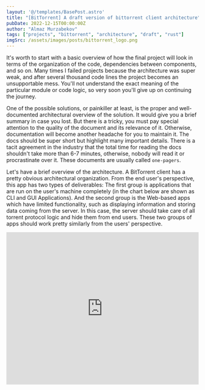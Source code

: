 ```yaml
---
layout: '@/templates/BasePost.astro'
title: "[BitTorrent] A draft version of bittorrent client architecture"
pubDate: 2022-12-15T00:00:00Z
author: "Almaz Murzabekov"
tags: ["projects", "bittorrent", "architecture", "draft", "rust"]
imgSrc: /assets/images/posts/bittorrent_logo.png
---
```


It's worth to start with a basic overview of how the final project will look in terms of the organization of the code, dependencies between components, and so on. Many times I failed projects because the architecture was super weak, and after several thousand code lines the project becomes an unsupportable mess. You'll not understand the exact meaning of the particular module or code logic, so very soon you'll give up on continuing the journey.

One of the possible solutions, or painkiller at least, is the proper and well-documented architectural overview of the solution. It would give you a brief summary in case you lost. But there is a tricky, you must pay special attention to the quality of the document and its relevance of it. Otherwise, documentation will become another headache for you to maintain it. The docs should be super short but highlight many important details. There is a tacit agreement in the industry that the total time for reading the docs shouldn't take more than 6-7 minutes, otherwise, nobody will read it or procrastinate over it. These documents are usually called `one-pagers`.

Let's have a brief overview of the architecture. A BitTorrent client has a pretty obvious architectural organization. From the end user's perspective, this app has two types of deliverables: The first group is applications that are run on the user's machine completely (in the chart below are shown as CLI and GUI Applications). And the second group is the Web-based apps which have limited functionality, such as displaying information and storing data coming from the server. In this case, the server should take care of all torrent protocol logic and hide them from end users. These two groups of apps should work pretty similarly from the users' perspective.
<section>
<iframe width="100%" height="400px" src="https://miro.com/app/embed/uXjVP5SHr9c=/?pres=1&frameId=3458764541410499243&embedId=615421867115" frameborder="0" scrolling="no" allowfullscreen></iframe>
</section>